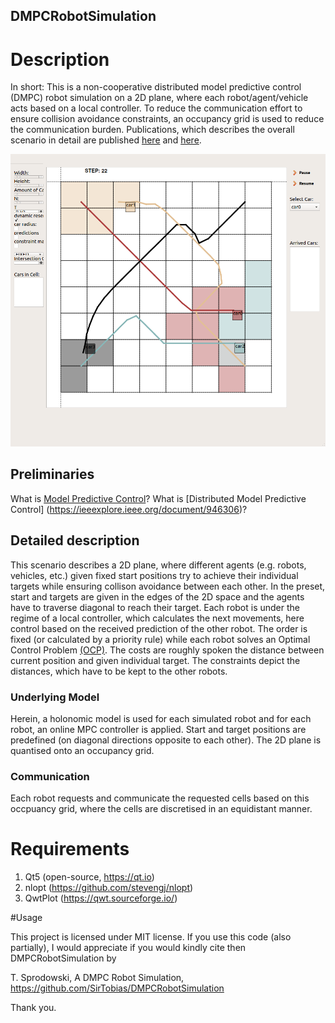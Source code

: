 ## DMPCRobotSimulation


# Description


In short: This is a non-cooperative distributed model predictive control (DMPC) robot simulation on a 2D plane, where each robot/agent/vehicle acts based on a local controller. To reduce the communication effort to ensure collision avoidance constraints, an occupancy grid is used to reduce the communication burden. Publications, which describes the overall scenario in detail are published [here](https://linkinghub.elsevier.com/retrieve/pii/S002002551830286X) and [here](https://www.mdpi.com/2076-3417/10/3/1007).

![Description](description/image60.png)

## Preliminaries

What is [Model Predictive Control](https://en.wikipedia.org/wiki/Model_predictive_control)?
What is [Distributed Model Predictive Control] (https://ieeexplore.ieee.org/document/946306)?

## Detailed description 
This scenario describes a 2D plane, where different agents (e.g. robots, vehicles, etc.) given fixed start positions try to achieve their individual targets while ensuring collison avoidance between each other. In the preset, start and targets are given in the edges of the 2D space and the agents have to traverse diagonal to reach their target. Each robot is under the regime of a local controller, which calculates the next movements, here control based on the received prediction of the other robot. The order is fixed (or calculated by a priority rule) while each robot solves an Optimal Control Problem [(OCP)](https://en.wikipedia.org/wiki/Optimal_control). The costs are roughly spoken the distance between current position and given individual target. The constraints depict the distances, which have to be kept to the other robots. 
### Underlying Model
Herein, a holonomic model is used for each simulated robot and for each robot, an online MPC controller is applied. Start and target positions are predefined (on diagonal directions opposite to each other). The 2D plane is quantised onto an occupancy grid. 

### Communication
Each robot requests and communicate the requested cells based on this occpuancy grid, where the cells are discretised in an equidistant manner. 

# Requirements

1. Qt5 (open-source, https://qt.io)
2. nlopt (https://github.com/stevengj/nlopt)
3. QwtPlot (https://qwt.sourceforge.io/)

#Usage

This project is licensed under MIT license. If you use this code (also partially), I would appreciate if you would kindly cite then DMPCRobotSimulation by

T. Sprodowski, A DMPC Robot Simulation, https://github.com/SirTobias/DMPCRobotSimulation

Thank you.